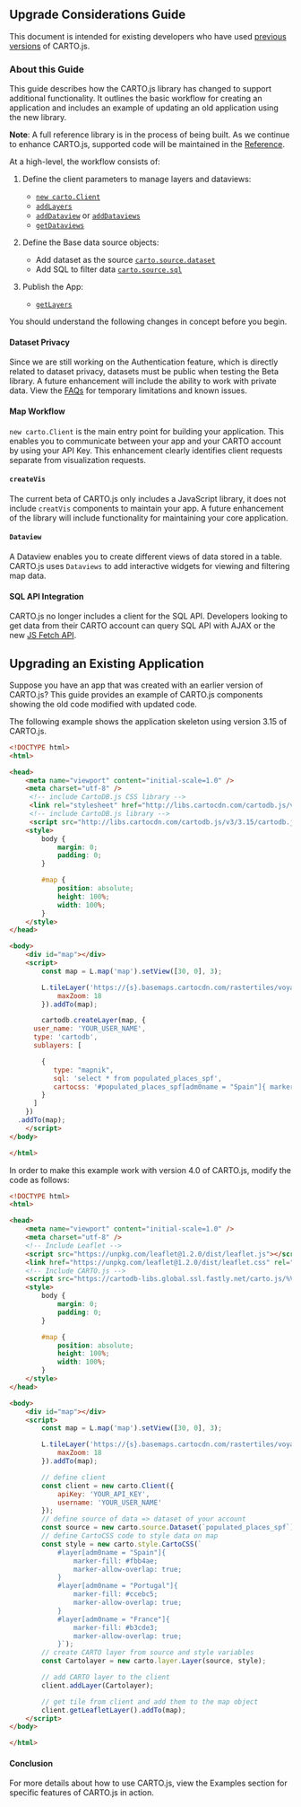 ## Upgrade Considerations Guide

This document is intended for existing developers who have used [previous versions](https://carto.com/documentation/carto-js/reference/#versioning) of CARTO.js.

### About this Guide

This guide describes how the CARTO.js library has changed to support additional functionality. It outlines the basic workflow for creating an application and includes an example of updating an old application using the new library.

**Note**: A full reference library is in the process of being built. As we continue to enhance CARTO.js, supported code will be maintained in the [Reference](https://carto.com/cartojs/reference/).

At a high-level, the workflow consists of:

 1. Define the client parameters to manage layers and dataviews:
     - [`new carto.Client`](https://carto.com/documentation/carto-js/reference/#cartoclient)
     - [`addLayers`](https://carto.com/documentation/carto-js/reference/#cartoclientaddlayer)
     - [`addDataview`](https://carto.com/documentation/carto-js/reference/#cartoclientadddataview) or [`addDataviews`](https://carto.com/documentation/carto-js/reference/#cartoclientadddataviews)
     - [`getDataviews`](https://carto.com/documentation/carto-js/reference/#cartoclientgetdataviews)

2. Define the Base data source objects:
    - Add dataset as the source [`carto.source.dataset`](https://carto.com/documentation/carto-js/reference/#cartosourcedataset)
    - Add SQL to filter data [`carto.source.sql`](https://carto.com/documentation/carto-js/reference/#cartosourcesql)

3. Publish the App:
    - [`getLayers`](https://carto.com/documentation/carto-js/reference/#cartoclientgetlayers)

You should understand the following changes in concept before you begin.

#### Dataset Privacy

Since we are still working on the Authentication feature, which is directly related to dataset privacy, datasets must be public when testing the Beta library. A future enhancement will include the ability to work with private data. View the [FAQs](https://carto.com//documentation/carto-js/support/faq/) for temporary limitations and known issues.

#### Map Workflow

`new carto.Client` is the main entry point for building your application. This enables you to communicate between your app and your CARTO account by using your API Key. This enhancement clearly identifies client requests separate from visualization requests.

#### `createVis`

The current beta of CARTO.js only includes a JavaScript library, it does not include `creatVis` components to maintain your app. A future enhancement of the library will include functionality for maintaining your core application.

#### `Dataview`

A Dataview enables you to create different views of data stored in a table. CARTO.js uses `Dataviews` to add interactive widgets for viewing and filtering map data.

#### SQL API Integration

CARTO.js no longer includes a client for the SQL API. Developers looking to get data from their CARTO account can query SQL API with AJAX or the new [JS Fetch API](https://developer.mozilla.org/en-US/docs/Web/API/Fetch_API).

## Upgrading an Existing Application

Suppose you have an app that was created with an earlier version of CARTO.js? This guide provides an example of CARTO.js components showing the old code modified with updated code.

The following example shows the application skeleton using version 3.15 of CARTO.js.

```html
<!DOCTYPE html>
<html>

<head>
    <meta name="viewport" content="initial-scale=1.0" />
    <meta charset="utf-8" />
     <!-- include CartoDB.js CSS library -->
     <link rel="stylesheet" href="http://libs.cartocdn.com/cartodb.js/v3/3.15/themes/css/cartodb.css" />
     <!-- include CartoDB.js library -->
     <script src="http://libs.cartocdn.com/cartodb.js/v3/3.15/cartodb.js"></script>
    <style>
        body {
            margin: 0;
            padding: 0;
        }

        #map {
            position: absolute;
            height: 100%;
            width: 100%;
        }
    </style>
</head>

<body>
    <div id="map"></div>
    <script>
        const map = L.map('map').setView([30, 0], 3);

        L.tileLayer('https://{s}.basemaps.cartocdn.com/rastertiles/voyager_nolabels/{z}/{x}/{y}.png', {
            maxZoom: 18
        }).addTo(map);

        cartodb.createLayer(map, {
      user_name: 'YOUR_USER_NAME',
      type: 'cartodb',
      sublayers: [

        {
           type: "mapnik",
           sql: 'select * from populated_places_spf',
           cartocss: '#populated_places_spf[adm0name = "Spain"]{ marker-fill: #fbb4ae; marker-allow-overlap: true;}#populated_places_spf[adm0name = "Portugal"]{ marker-fill: #ccebc5; marker-allow-overlap: true;}#populated_places_spf[adm0name = "France"]{ marker-fill: #b3cde3; marker-allow-overlap: true;}'
        }
      ]
    })
  .addTo(map);
    </script>
</body>

</html>
```

In order to make this example work with version 4.0 of CARTO.js, modify the code as follows:

```html
<!DOCTYPE html>
<html>

<head>
    <meta name="viewport" content="initial-scale=1.0" />
    <meta charset="utf-8" />
    <!-- Include Leaflet -->
    <script src="https://unpkg.com/leaflet@1.2.0/dist/leaflet.js"></script>
    <link href="https://unpkg.com/leaflet@1.2.0/dist/leaflet.css" rel="stylesheet">
    <!-- Include CARTO.js -->
    <script src="https://cartodb-libs.global.ssl.fastly.net/carto.js/%VERSION%/carto.min.js"></script>
    <style>
        body {
            margin: 0;
            padding: 0;
        }

        #map {
            position: absolute;
            height: 100%;
            width: 100%;
        }
    </style>
</head>

<body>
    <div id="map"></div>
    <script>
        const map = L.map('map').setView([30, 0], 3);

        L.tileLayer('https://{s}.basemaps.cartocdn.com/rastertiles/voyager_nolabels/{z}/{x}/{y}.png', {
            maxZoom: 18
        }).addTo(map);

        // define client
        const client = new carto.Client({
            apiKey: 'YOUR_API_KEY',
            username: 'YOUR_USER_NAME'
        });
        // define source of data => dataset of your account
        const source = new carto.source.Dataset(`populated_places_spf`);
        // define CartoCSS code to style data on map
        const style = new carto.style.CartoCSS(`
            #layer[adm0name = "Spain"]{
                marker-fill: #fbb4ae;
                marker-allow-overlap: true;
            }
            #layer[adm0name = "Portugal"]{
                marker-fill: #ccebc5;
                marker-allow-overlap: true;
            }
            #layer[adm0name = "France"]{
                marker-fill: #b3cde3;
                marker-allow-overlap: true;
            }`);
        // create CARTO layer from source and style variables
        const Cartolayer = new carto.layer.Layer(source, style);

        // add CARTO layer to the client
        client.addLayer(Cartolayer);

        // get tile from client and add them to the map object
        client.getLeafletLayer().addTo(map);
    </script>
</body>

</html>
```

#### Conclusion

For more details about how to use CARTO.js, view the Examples section for specific features of CARTO.js in action.
